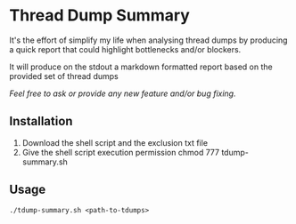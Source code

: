 # Thread Dump Summary

It's the effort of simplify my life when analysing thread dumps by
producing a quick report that could highlight bottlenecks and/or
blockers.

It will produce on the stdout a markdown formatted report based on the
provided set of thread dumps

_Feel free to ask or provide any new feature and/or bug fixing._

## Installation

1. Download the shell script and the exclusion txt file
2. Give the shell script execution permission
        chmod 777 tdump-summary.sh

## Usage

    ./tdump-summary.sh <path-to-tdumps>

